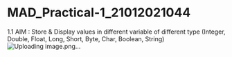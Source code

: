 # MAD_Practical-1_21012021044
 1.1 AIM : Store & Display values in different variable of different type (Integer, Double, Float, Long, Short, Byte, Char, Boolean, String)
![Uploading image.png…]()
